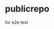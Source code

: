 # publicrepo
for e2e test













































































































































































































































































































































































































































































































































































































































































































































































































































































































































































































































































































































































































































































































































































































































































































































































































































































































































































































































































































































































































































































































































































































































































































































































































































































































































































































































































































































































































































































































































































































































































































